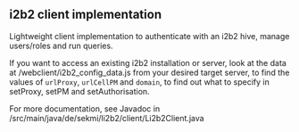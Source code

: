 
i2b2 client implementation
--------------------------

Lightweight client implementation to authenticate with
an i2b2 hive, manage users/roles and run queries.

If you want to access an existing i2b2 installation or server,
look at the data at /webclient/i2b2_config_data.js from your desired
target server, to find the values of `urlProxy`, `urlCellPM`
and `domain`, to find out what to specify in setProxy, setPM 
and setAuthorisation.

For more documentation, see Javadoc in /src/main/java/de/sekmi/li2b2/client/Li2b2Client.java



